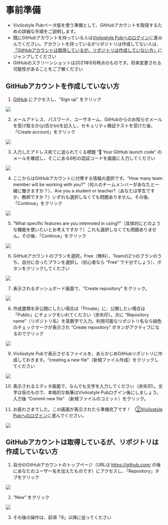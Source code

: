 # 事前準備

- Vivliostyle Pubベータ版を使う準備として、GitHubアカウントを取得するための詳細な手順をご説明します。
- 既にGitHubアカウントを持っている人は[Vivliostyle Pubへのログイン](/ja/get-an-account-and-login/login.md)に進みんでください。アカウントを持っているがリポジトリは作成してない人は、[「GitHubアカウントは取得しているが、リポジトリは作成していない方」](/ja/get-an-account-and-login/get-an-account#%E2%91%A0b-%E4%BA%8B%E5%89%8D%E3%81%AE%E6%BA%96%E5%82%99%EF%BC%88github%E3%82%A2%E3%82%AB%E3%82%A6%E3%83%B3%E3%83%88%E3%81%AF%E5%8F%96%E5%BE%97%E3%81%97%E3%81%A6%E3%81%84%E3%82%8B%E3%81%8C%E3%80%81%E3%83%AA%E3%83%9D%E3%82%B8%E3%83%88%E3%83%AA%E3%81%AF%E4%BD%9C%E6%88%90%E3%81%97%E3%81%A6%E3%81%84%E3%81%AA%E3%81%84%E6%96%B9%EF%BC%89)にジャンプしてください
- GitHubのスクリーンショットは2021年9月時点のものです。将来変更される可能性があることをご了解ください

##  GitHubアカウントを作成していない方


1. [GitHub](https://github.com/) にアクセスし、“Sign up” をクリック

![ ](/images/get-an-account-and-login/get-an-account/fig-1.png)

2. メールアドレス、パスワード、ユーザネーム、GitHubからのお知らせメールを受け取るか(y)否か(n)を記入し、セキュリティ検証テストを受けた後、「Create account」をクリック

![ ](/images/get-an-account-and-login/get-an-account/fig-2.png)

3. 入力したアドレス宛てに送られてくる標題 “🚀 Your GitHub launch code” のメールを確認し、そこにある6桁の認証コードを画面に入力してください

![ ](/images/get-an-account-and-login/get-an-account/fig-3.png)

4. ここからはGitHubアカウントに付帯する情報の選択です。“How many team member will be working with you?”（何人のチームメンバーがあなたと一緒に働きますか？）、Are you a student or teacher?（あなたは学生ですか、教師ですか？）いずれも選択しなくても問題ありません。その後、「Continue」をクリック

![ ](/images/get-an-account-and-login/get-an-account/fig-4.png)

5. “What specific features are you interested in using?”（具体的にどのような機能を使いたいとお考えですか？）これも選択しなくても問題ありません。その後、「Continue」をクリック

![ ](/images/get-an-account-and-login/get-an-account/fig-5.png)


6. GitHubアカウントのプランを選択。Free（無料）、Teamの2つのプランのうち、自分に合ったプランを選択し（初心者なら “Free” で十分でしょう）、ボタンをクリックしてください

![ ](/images/get-an-account-and-login/get-an-account/fig-6.png)

7. 表示されるダッシュボード画面で、“Create repository” をクリック。

![ ](/images/get-an-account-and-login/get-an-account/fig-7.png)

8. 作成書類を非公開にしたい場合は「Private」に、公開したい場合は「Public」にチェックをいれてください（赤矢印）。次に “Repository name”（リポジトリ名）を英数字で入力。利用可能なリポジトリ名なら緑色のチェックマークが表示され “Create repository” ボタンがアクティブになるのでクリック

![ ](/images/get-an-account-and-login/get-an-account/fig-8.png)

9. Vivliostyle Pubで表示させるファイルを、あらかじめGitHubリポジトリに作成しておきます。“creating a new file”（新規ファイル作成）をクリックしてください

![ ](/images/get-an-account-and-login/get-an-account/fig-9.png)

10. 表示されるエディタ画面で、なんでも文字を入力してください（赤矢印）。文字は仮のもので、本格的な執筆はVivliostyle Pubログイン後にしましょう。入力後 “Commit new file” （新規ファイルのコミット）をクリック。

11. お疲れさまでした。この画面が表示されたら準備完了です！　[②Vivliostyle Pubへのログイン](/ja/get-an-account-and-login/login.md)に進んでください。

![ ](/images/get-an-account-and-login/get-an-account/fig-11.png)

##  GitHubアカウントは取得しているが、リポジトリは作成していない方

1. 自分のGitHubアカウントのトップページ（URLは https://github.com/ の後にあなたのユーザー名を加えたものです）にアクセスし、「Repository」タブをクリック

![ ](/images/get-an-account-and-login/get-an-account/fig-12.png)

2. “New” をクリック

![ ](/images/get-an-account-and-login/get-an-account/fig-13.png)

3. その後の操作は、前項「8」以降に従ってください
